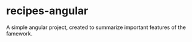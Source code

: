 # recipes-angular
A simple angular project, created to summarize important features of the famework.

